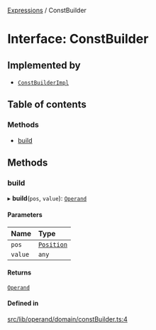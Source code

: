 [Expressions](../README.md) / ConstBuilder

# Interface: ConstBuilder

## Implemented by

- [`ConstBuilderImpl`](../classes/ConstBuilderImpl.md)

## Table of contents

### Methods

- [build](ConstBuilder.md#build)

## Methods

### build

▸ **build**(`pos`, `value`): [`Operand`](../classes/Operand.md)

#### Parameters

| Name | Type |
| :------ | :------ |
| `pos` | [`Position`](../classes/Position.md) |
| `value` | `any` |

#### Returns

[`Operand`](../classes/Operand.md)

#### Defined in

[src/lib/operand/domain/constBuilder.ts:4](https://github.com/data7expressions/3xpr/blob/642a08e921107fd290b12e1861cb9231aaa7127a/src/lib/operand/domain/constBuilder.ts#L4)
